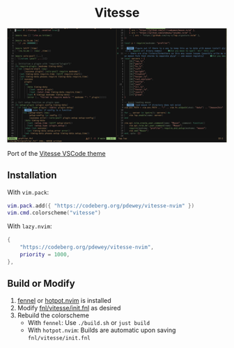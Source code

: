 <h1 align="center">Vitesse</h1>

<p align="center">
    <img src="assets/screenshot-1.png" alt="Vitesse theme in neovim"/>
</p>

Port of the [Vitesse VSCode theme](https://github.com/antfu/vscode-theme-vitesse)

## Installation

With `vim.pack`:

```lua
vim.pack.add({ "https://codeberg.org/pdewey/vitesse-nvim" })
vim.cmd.colorscheme("vitesse")
```

With `lazy.nvim`:

```lua
{
    "https://codeberg.org/pdewey/vitesse-nvim",
    priority = 1000,
},
```

## Build or Modify

1. [fennel](https://github.com/bakpakin/Fennel) or [hotpot.nvim](https://github.com/rktjmp/hotpot.nvim/tree/main) is installed
2. Modify [fnl/vitesse/init.fnl](fnl/vitesse/init.fnl) as desired
3. Rebuild the colorscheme
   - With `fennel`: Use `./build.sh` or `just build`
   - With `hotpot.nvim`: Builds are automatic upon saving `fnl/vitesse/init.fnl`
